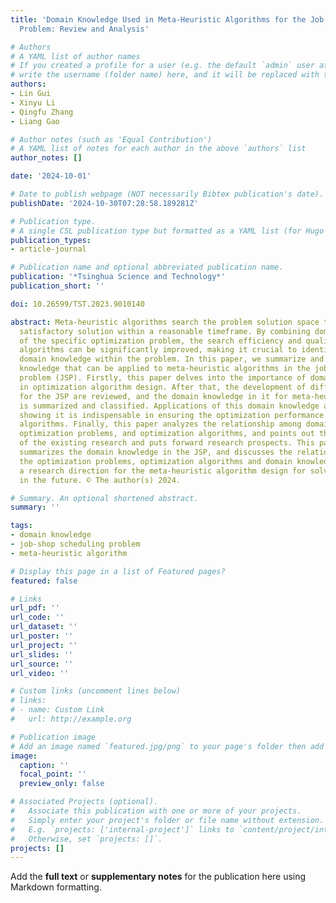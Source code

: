 ```yaml
---
title: 'Domain Knowledge Used in Meta-Heuristic Algorithms for the Job-Shop Scheduling
  Problem: Review and Analysis'

# Authors
# A YAML list of author names
# If you created a profile for a user (e.g. the default `admin` user at `content/authors/admin/`), 
# write the username (folder name) here, and it will be replaced with their full name and linked to their profile.
authors:
- Lin Gui
- Xinyu Li
- Qingfu Zhang
- Liang Gao

# Author notes (such as 'Equal Contribution')
# A YAML list of notes for each author in the above `authors` list
author_notes: []

date: '2024-10-01'

# Date to publish webpage (NOT necessarily Bibtex publication's date).
publishDate: '2024-10-30T07:28:58.189281Z'

# Publication type.
# A single CSL publication type but formatted as a YAML list (for Hugo requirements).
publication_types:
- article-journal

# Publication name and optional abbreviated publication name.
publication: '*Tsinghua Science and Technology*'
publication_short: ''

doi: 10.26599/TST.2023.9010140

abstract: Meta-heuristic algorithms search the problem solution space to obtain a
  satisfactory solution within a reasonable timeframe. By combining domain knowledge
  of the specific optimization problem, the search efficiency and quality of meta-heuristic
  algorithms can be significantly improved, making it crucial to identify and summarize
  domain knowledge within the problem. In this paper, we summarize and analyze domain
  knowledge that can be applied to meta-heuristic algorithms in the job-shop scheduling
  problem (JSP). Firstly, this paper delves into the importance of domain knowledge
  in optimization algorithm design. After that, the development of different methods
  for the JSP are reviewed, and the domain knowledge in it for meta-heuristic algorithms
  is summarized and classified. Applications of this domain knowledge are analyzed,
  showing it is indispensable in ensuring the optimization performance of meta-heuristic
  algorithms. Finally, this paper analyzes the relationship among domain knowledge,
  optimization problems, and optimization algorithms, and points out the shortcomings
  of the existing research and puts forward research prospects. This paper comprehensively
  summarizes the domain knowledge in the JSP, and discusses the relationship between
  the optimization problems, optimization algorithms and domain knowledge, which provides
  a research direction for the meta-heuristic algorithm design for solving the JSP
  in the future. © The author(s) 2024.

# Summary. An optional shortened abstract.
summary: ''

tags:
- domain knowledge
- job-shop scheduling problem
- meta-heuristic algorithm

# Display this page in a list of Featured pages?
featured: false

# Links
url_pdf: ''
url_code: ''
url_dataset: ''
url_poster: ''
url_project: ''
url_slides: ''
url_source: ''
url_video: ''

# Custom links (uncomment lines below)
# links:
# - name: Custom Link
#   url: http://example.org

# Publication image
# Add an image named `featured.jpg/png` to your page's folder then add a caption below.
image:
  caption: ''
  focal_point: ''
  preview_only: false

# Associated Projects (optional).
#   Associate this publication with one or more of your projects.
#   Simply enter your project's folder or file name without extension.
#   E.g. `projects: ['internal-project']` links to `content/project/internal-project/index.md`.
#   Otherwise, set `projects: []`.
projects: []
---
```


Add the **full text** or **supplementary notes** for the publication here using Markdown formatting.
